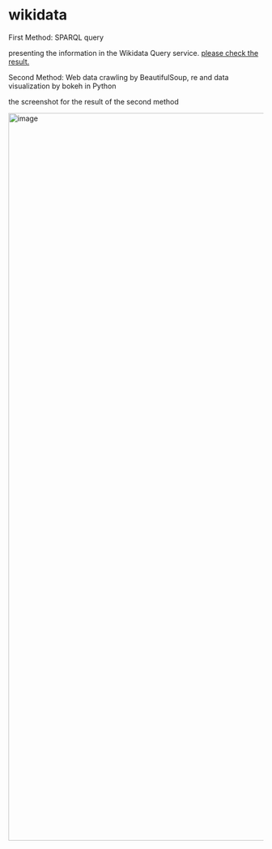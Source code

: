 # wikidata

First Method: SPARQL query

presenting the information in the Wikidata Query service.
[please check the result.](https://query.wikidata.org/embed.html#%23Timeline%20of%20the%20past%205%20US%20presidents%0A%23defaultView%3ATimeline%0ASELECT%20%3Fpresident%20%3FpresidentLabel%20%3FpresidentDescription%20%3Fstart%20%3Fend%20%3Fimage%20%0AWHERE%20%7B%0A%20%20SERVICE%20wikibase%3Alabel%20%7B%20bd%3AserviceParam%20wikibase%3Alanguage%20%22%5BAUTO_LANGUAGE%5D%2Cen%22.%20%7D%0A%20%20%3Fpresident%20p%3AP39%20%3Fposition%3B%0A%20%20%20%20%20%20%20%20%20%20%20%20%20wdt%3AP27%20wd%3AQ30%3B%0A%20%20%20%20%20%20%20%20%20%20%20%20%20wdt%3AP31%20wd%3AQ5.%0A%20%20%3Fposition%20ps%3AP39%20wd%3AQ11696%3B%20%0A%20%20%20%20%20%20%20%20%20%20%20%20pq%3AP580%20%3Fstart%3B%0A%20%20%20%20%20%20%20%20%20%20%20%20pq%3AP582%20%3Fend.%0A%20%20OPTIONAL%7B%3Fpresident%20wdt%3AP18%20%3Fimage%7D%0A%7D%0AORDER%20BY%20DESC(%3Fstart)%0ALIMIT%20)

Second Method: Web data crawling by BeautifulSoup, re and data visualization by bokeh in Python

the screenshot for the result of the second method

<img width="1437" alt="image" src="https://user-images.githubusercontent.com/78805359/162636484-d4811082-3a94-479a-b3bc-bd7e8b2f54f4.png">

